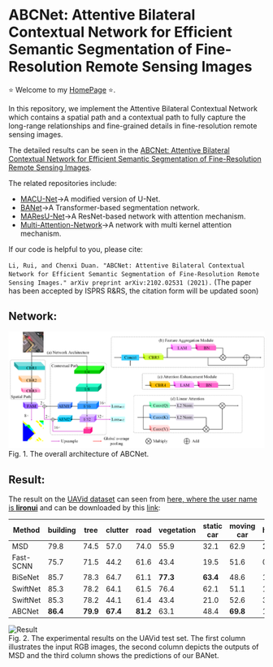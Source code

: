 #  ABCNet: Attentive Bilateral Contextual Network for Efficient Semantic Segmentation of Fine-Resolution Remote Sensing Images

⭐ Welcome to my [HomePage](https://lironui.github.io/) ⭐. 

In this repository, we implement the Attentive Bilateral Contextual Network which contains a spatial path and a contextual path to fully capture the long-range relationships and fine-grained details in fine-resolution remote sensing images. 

The detailed results can be seen in the [ABCNet: Attentive Bilateral Contextual Network for Efficient Semantic Segmentation of Fine-Resolution Remote Sensing Images](https://arxiv.org/abs/2102.02531).

The related repositories include:
* [MACU-Net](https://github.com/lironui/MACU-Net)->A modified version of U-Net.
* [BANet](https://github.com/lironui/BANet)->A Transformer-based segmentation network.
* [MAResU-Net](https://github.com/lironui/MAResU-Net)->A ResNet-based network with attention mechanism.
* [Multi-Attention-Network](https://github.com/lironui/Multi-Attention-Network)->A network with multi kernel attention mechanism.

If our code is helpful to you, please cite:

`Li, Rui, and Chenxi Duan. "ABCNet: Attentive Bilateral Contextual Network for Efficient Semantic Segmentation of Fine-Resolution Remote Sensing Images." arXiv preprint arXiv:2102.02531 (2021).` (The paper has been accepted by ISPRS R&RS, the citation form will be updated soon)

Network:
------- 
![network](https://github.com/lironui/ABCNet/blob/main/figure/network.png)  
Fig. 1.  The overall architecture of ABCNet.

Result:
------- 
The result on the [UAVid dataset](https://uavid.nl/) can seen from [here, where the user name is **lironui**](https://competitions.codalab.org/competitions/25224#results) and can be downloaded by this [link](https://competitions.codalab.org/my/competition/submission/904615/input.zip):

| Method    | building | tree     | clutter   | road     | vegetation | static car | moving car | human    | mIoU     | 
|-----------|----------|----------|-----------|----------|------------|------------|------------|----------|----------| 
| MSD       | 79.8     | 74.5     | 57.0      | 74.0     | 55.9       | 32.1       | 62.9       | **19.7** | 57.0     | 
| Fast-SCNN | 75.7     | 71.5     | 44.2      | 61.6     | 43.4       | 19.5       | 51.6       | 0.0      | 45.9     | 
| BiSeNet   | 85.7     | 78.3     | 64.7      | 61.1     | **77.3**   | **63.4**   | 48.6       | 17.5     | 61.5     | 
| SwiftNet  | 85.3     | 78.2     | 64.1      | 61.5     | 76.4       | 62.1       | 51.1       | 15.7     | 61.1     | 
| SwiftNet  | 85.3     | 78.2     | 44.1      | 61.4     | 43.4       | 21.0       | 52.6       | 3.6      | 47.0     | 
| ABCNet    | **86.4** | **79.9** | **67.4**  | **81.2** | 63.1       | 48.4       | **69.8**   | 13.9     | **63.8** | 


![Result](https://github.com/lironui/ABCNet/blob/main/figure/UAVid.png)  
Fig. 2.  The experimental results on the UAVid test set. The first column illustrates the input RGB images, the second column depicts the outputs of MSD and the third column shows the predictions of our BANet. 

